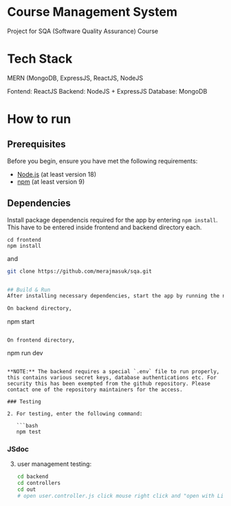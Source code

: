 # Course Management System
Project for SQA (Software Quality Assurance) Course


# Tech Stack
MERN (MongoDB, ExpressJS, ReactJS, NodeJS

Fontend: ReactJS
Backend: NodeJS + ExpressJS
Database: MongoDB


# How to run
## Prerequisites

Before you begin, ensure you have met the following requirements:

- [Node.js](https://nodejs.org/) (at least version 18)
- [npm](https://www.npmjs.com/) (at least version 9)


## Dependencies
Install package dependencis required for the app by entering `npm install`. This have to be entered inside frontend and backend directory each.

```
cd frontend
npm install
```

and 

   ```bash
   git clone https://github.com/merajmasuk/sqa.git


## Build & Run
After installing necessary dependencies, start the app by running the nodemon service.

On backend directory,
```
npm start
```

On frontend directory,
```
npm run dev
```

**NOTE:** The backend requires a special `.env` file to run properly, this contains various secret keys, database authentications etc. For security this has been exempted from the github repository. Please contact one of the repository maintainers for the access.

### Testing

2. For testing, enter the following command:

   ```bash
   npm test
   ```

### JSdoc

3. user management testing:

   ```bash
   cd backend
   cd controllers
   cd out
   # open user.controller.js click mouse right click and "open with Live server" button.
   ```
